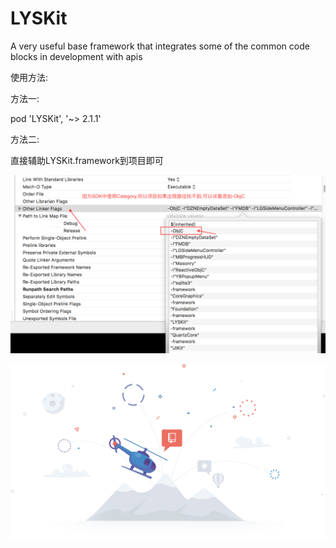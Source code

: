 # LYSKit
A very useful base framework that integrates some of the common code blocks in development with apis

使用方法:

方法一:

pod 'LYSKit', '~> 2.1.1'

方法二:

直接辅助LYSKit.framework到项目即可



![image](https://github.com/LIYANGSHUAI/LYSKit/blob/master/123.png)

![image](https://github.com/LIYANGSHUAI/LYSKit/blob/master/image.png)

